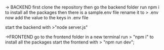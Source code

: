 -> BACKEND
first clone the repository
then go the backend folder
run npm i to install all the packages
then there is a sample.env file rename it to > .env
now add the value to the keys in .env file 

start the backend with >"node server.js"

->FRONTEND
go to the frontend folder in a new terminal 
run > "npm i" to install all the packages
start the frontend with > "npm run dev";


